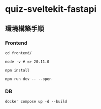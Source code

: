 # quiz-sveltekit-fastapi

## 環境構築手順

### Frontend

```shell
cd frontend/
```
```shell
node -v # => 20.11.0
```
```shell
npm install
```
```shell
npm run dev -- --open
```

### DB

```shell
docker compose up -d --build
```
